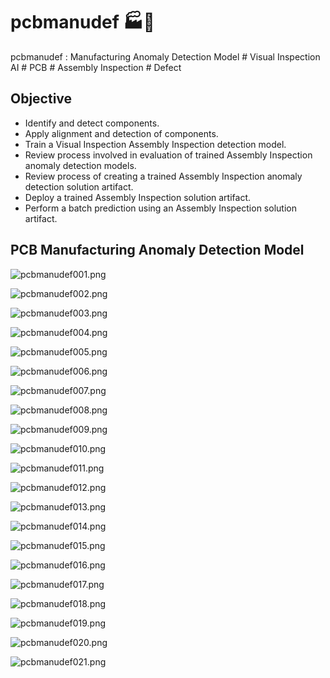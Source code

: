 # pcbmanudef 🏭🤖
pcbmanudef : Manufacturing Anomaly Detection Model # Visual Inspection AI # PCB # Assembly Inspection # Defect

## Objective
- Identify and detect components.
- Apply alignment and detection of components.
- Train a Visual Inspection Assembly Inspection detection model.
- Review process involved in evaluation of trained Assembly Inspection anomaly detection models.
- Review process of creating a trained Assembly Inspection anomaly detection solution artifact.
- Deploy a trained Assembly Inspection solution artifact.
- Perform a batch prediction using an Assembly Inspection solution artifact.


## PCB Manufacturing Anomaly Detection Model

![pcbmanudef001.png](./media/pcbmanudef001.png)

![pcbmanudef002.png](./media/pcbmanudef002.png)

![pcbmanudef003.png](./media/pcbmanudef003.png)

![pcbmanudef004.png](./media/pcbmanudef004.png)

![pcbmanudef005.png](./media/pcbmanudef005.png)

![pcbmanudef006.png](./media/pcbmanudef006.png)

![pcbmanudef007.png](./media/pcbmanudef007.png)

![pcbmanudef008.png](./media/pcbmanudef008.png)

![pcbmanudef009.png](./media/pcbmanudef009.png)

![pcbmanudef010.png](./media/pcbmanudef010.png)

![pcbmanudef011.png](./media/pcbmanudef011.png)

![pcbmanudef012.png](./media/pcbmanudef012.png)

![pcbmanudef013.png](./media/pcbmanudef013.png)

![pcbmanudef014.png](./media/pcbmanudef014.png)

![pcbmanudef015.png](./media/pcbmanudef015.png)

![pcbmanudef016.png](./media/pcbmanudef016.png)

![pcbmanudef017.png](./media/pcbmanudef017.png)

![pcbmanudef018.png](./media/pcbmanudef018.png)

![pcbmanudef019.png](./media/pcbmanudef019.png)

![pcbmanudef020.png](./media/pcbmanudef020.png)

![pcbmanudef021.png](./media/pcbmanudef021.png)


